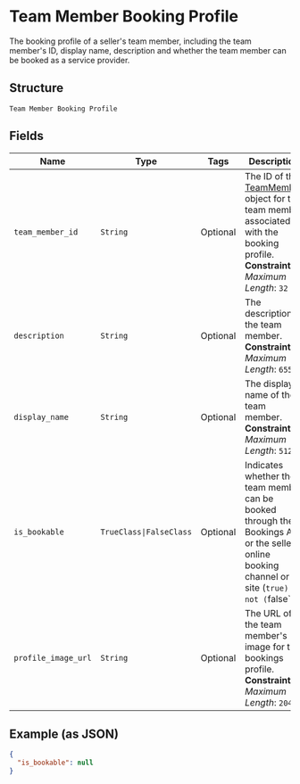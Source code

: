 
# Team Member Booking Profile

The booking profile of a seller's team member, including the team member's ID, display name, description and whether the team member can be booked as a service provider.

## Structure

`Team Member Booking Profile`

## Fields

| Name | Type | Tags | Description |
|  --- | --- | --- | --- |
| `team_member_id` | `String` | Optional | The ID of the [TeamMember](../../doc/models/team-member.md) object for the team member associated with the booking profile.<br>**Constraints**: *Maximum Length*: `32` |
| `description` | `String` | Optional | The description of the team member.<br>**Constraints**: *Maximum Length*: `65536` |
| `display_name` | `String` | Optional | The display name of the team member.<br>**Constraints**: *Maximum Length*: `512` |
| `is_bookable` | `TrueClass\|FalseClass` | Optional | Indicates whether the team member can be booked through the Bookings API or the seller's online booking channel or site (`true) or not (`false`). |
| `profile_image_url` | `String` | Optional | The URL of the team member's image for the bookings profile.<br>**Constraints**: *Maximum Length*: `2048` |

## Example (as JSON)

```json
{
  "is_bookable": null
}
```

